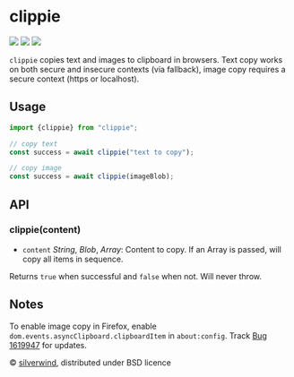 # clippie
[![](https://img.shields.io/npm/v/clippie.svg?style=flat)](https://www.npmjs.org/package/clippie) [![](https://img.shields.io/npm/dm/clippie.svg)](https://www.npmjs.org/package/clippie) [![](https://img.shields.io/bundlephobia/minzip/clippie.svg)](https://bundlephobia.com/package/clippie)

`clippie` copies text and images to clipboard in browsers. Text copy works on both secure and insecure contexts (via fallback), image copy requires a secure context (https or localhost).

## Usage

```js
import {clippie} from "clippie";

// copy text
const success = await clippie("text to copy");

// copy image
const success = await clippie(imageBlob);
```

## API
### clippie(content)

- `content` *String*, *Blob*, *Array*: Content to copy. If an Array is passed, will copy all items in sequence.

Returns `true` when successful and `false` when not. Will never throw.

## Notes

To enable image copy in Firefox, enable `dom.events.asyncClipboard.clipboardItem` in `about:config`. Track [Bug 1619947](https://bugzilla.mozilla.org/show_bug.cgi?id=1619947) for updates.

© [silverwind](https://github.com/silverwind), distributed under BSD licence

